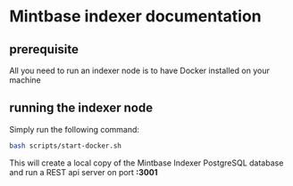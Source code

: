 # Mintbase indexer documentation

## prerequisite

All you need to run an indexer node is to have Docker installed on your machine

## running the indexer node

Simply run the following command:

```bash
bash scripts/start-docker.sh
```

This will create a local copy of the Mintbase Indexer PostgreSQL database and run a REST api server on port **:3001**
